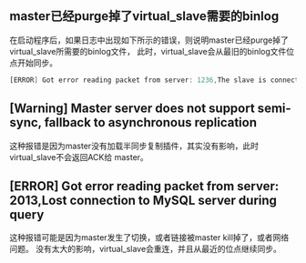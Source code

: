 ## master已经purge掉了virtual_slave需要的binlog
在启动程序后，如果日志中出现如下所示的错误，则说明master已经purge掉了virtual_slave所需要的binlog文件，
此时，virtual_slave会从最旧的binlog文件位点开始同步。
```asm
[ERROR] Got error reading packet from server: 1236,The slave is connecting using CHANGE MASTER TO MASTER_AUTO_POSITION = 1, but the master has purged binary logs containing GTIDs that the slave requires.
```

## [Warning] Master server does not support semi-sync, fallback to asynchronous replication
这种报错是因为master没有加载半同步复制插件，其实没有影响，此时virtual_slave不会返回ACK给
master。

## [ERROR] Got error reading packet from server: 2013,Lost connection to MySQL server during query
这种报错可能是因为master发生了切换，或者链接被master kill掉了，或者网络问题。
没有太大的影响，virtual_slave会重连，并且从最近的位点继续同步。